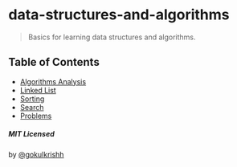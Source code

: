 # data-structures-and-algorithms

> Basics for learning data structures and algorithms.

## Table of Contents

- [Algorithms Analysis](./algorithms-analysis/README.md)
- [Linked List](./linkedlist/README.md)
- [Sorting](./sorting/README.md)
- [Search](./search/README.md)
- [Problems](./problems/README.md)

##### MIT Licensed

by [@gokulkrishh](https://github.com/gokulkrishh)
